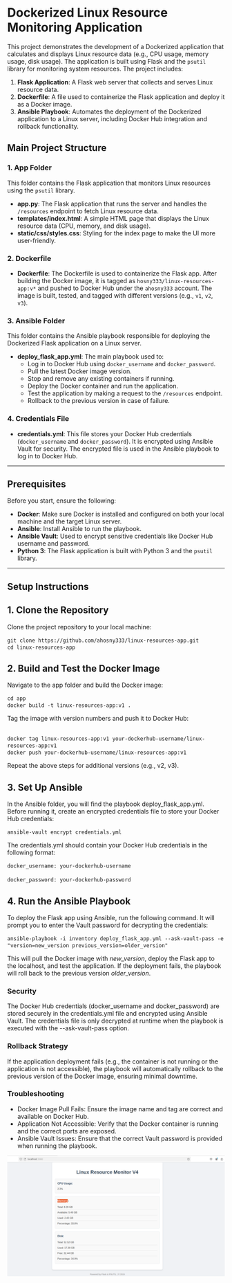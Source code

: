 # Dockerized Linux Resource Monitoring Application

This project demonstrates the development of a Dockerized application that calculates and displays Linux resource data (e.g., CPU usage, memory usage, disk usage). The application is built using Flask and the `psutil` library for monitoring system resources. The project includes:

1. **Flask Application**: A Flask web server that collects and serves Linux resource data.
2. **Dockerfile**: A file used to containerize the Flask application and deploy it as a Docker image.
3. **Ansible Playbook**: Automates the deployment of the Dockerized application to a Linux server, including Docker Hub integration and rollback functionality.

## Main Project Structure

### 1. **App Folder**
This folder contains the Flask application that monitors Linux resources using the `psutil` library.

- **app.py**: The Flask application that runs the server and handles the `/resources` endpoint to fetch Linux resource data.
- **templates/index.html**: A simple HTML page that displays the Linux resource data (CPU, memory, and disk usage).
- **static/css/styles.css**: Styling for the index page to make the UI more user-friendly.

### 2. **Dockerfile**
- **Dockerfile**: The Dockerfile is used to containerize the Flask app. After building the Docker image, it is tagged as `hosny333/linux-resources-app:v*` and pushed to Docker Hub under the `ahosny333` account. The image is built, tested, and tagged with different versions (e.g., `v1`, `v2`, `v3`).

### 3. **Ansible Folder**
This folder contains the Ansible playbook responsible for deploying the Dockerized Flask application on a Linux server.

- **deploy_flask_app.yml**: The main playbook used to:
  - Log in to Docker Hub using `docker_username` and `docker_password`.
  - Pull the latest Docker image version.
  - Stop and remove any existing containers if running.
  - Deploy the Docker container and run the application.
  - Test the application by making a request to the `/resources` endpoint.
  - Rollback to the previous version in case of failure.

### 4. **Credentials File**
- **credentials.yml**: This file stores your Docker Hub credentials (`docker_username` and `docker_password`). It is encrypted using Ansible Vault for security. The encrypted file is used in the Ansible playbook to log in to Docker Hub.

---

## Prerequisites

Before you start, ensure the following:

- **Docker**: Make sure Docker is installed and configured on both your local machine and the target Linux server.
- **Ansible**: Install Ansible to run the playbook.
- **Ansible Vault**: Used to encrypt sensitive credentials like Docker Hub username and password.
- **Python 3**: The Flask application is built with Python 3 and the `psutil` library.

---

## Setup Instructions
## 1. Clone the Repository

Clone the project repository to your local machine:

```
git clone https://github.com/ahosny333/linux-resources-app.git
cd linux-resources-app
```
## 2. Build and Test the Docker Image
Navigate to the app folder and build the Docker image:


```
cd app
docker build -t linux-resources-app:v1 .
```
Tag the image with version numbers and push it to Docker Hub:

```

docker tag linux-resources-app:v1 your-dockerhub-username/linux-resources-app:v1
docker push your-dockerhub-username/linux-resources-app:v1
```
Repeat the above steps for additional versions (e.g., v2, v3).

## 3. Set Up Ansible
In the Ansible folder, you will find the playbook deploy_flask_app.yml. Before running it, create an encrypted credentials file to store your Docker Hub credentials:

```
ansible-vault encrypt credentials.yml
```
The credentials.yml should contain your Docker Hub credentials in the following format:

```
docker_username: your-dockerhub-username

docker_password: your-dockerhub-password
```

## 4. Run the Ansible Playbook
To deploy the Flask app using Ansible, run the following command. It will prompt you to enter the Vault password for decrypting the credentials:


```
ansible-playbook -i inventory deploy_flask_app.yml --ask-vault-pass -e "version=new_version previous_version=older_version"
```
This will pull the Docker image with *new_version*, deploy the Flask app to the localhost, and test the application. If the deployment fails, the playbook will roll back to the previous version *older_version*.

### Security
The Docker Hub credentials (docker_username and docker_password) are stored securely in the credentials.yml file and encrypted using Ansible Vault. The credentials file is only decrypted at runtime when the playbook is executed with the --ask-vault-pass option.

### Rollback Strategy
If the application deployment fails (e.g., the container is not running or the application is not accessible), the playbook will automatically rollback to the previous version of the Docker image, ensuring minimal downtime.

### Troubleshooting
* Docker Image Pull Fails: Ensure the image name and tag are correct and available on Docker Hub.
* Application Not Accessible: Verify that the Docker container is running and the correct ports are exposed.
* Ansible Vault Issues: Ensure that the correct Vault password is provided when running the playbook.

![APP](./images/flask_app.png)
